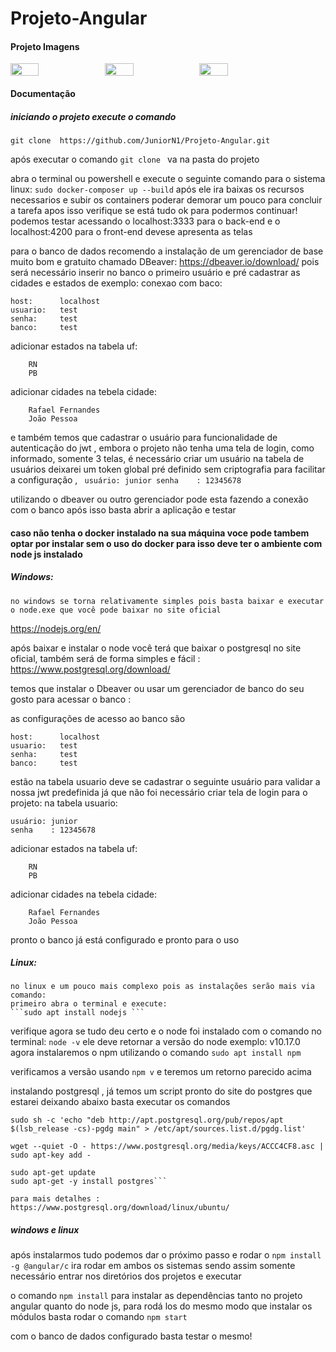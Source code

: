 # Projeto-Angular

#### Projeto Imagens

<div style="display:flex; flex-direction:row; width="20%"">
   <img src="https://i.imgur.com/QVQNY2I.png" style="left:2%;" width="30%"/>
   <img src="https://i.imgur.com/POtNImR.png"  width="30%"/>
   <img src="https://i.imgur.com/Y79tGkP.png"  width="30%"/>
<!--    <img src="https://i.imgur.com/dZqKSio.png"  width="30%"/>
   <img src="https://i.imgur.com/kwkmKTa.png"  width="30%"/> -->
 </div>





#### Documentação 

##### iniciando o projeto execute o comando 

```git clone  https://github.com/JuniorN1/Projeto-Angular.git```

após executar o comando ```git clone ``` va na pasta do projeto

abra o terminal ou powershell e execute o seguinte comando 
para o sistema linux:
    ```sudo docker-composer up --build```
após ele ira baixas os recursos necessarios e subir os containers poderar demorar um pouco para concluir a tarefa apos isso verifique se está tudo ok para podermos continuar!
podemos testar acessando o localhost:3333 para o back-end e o localhost:4200 para o front-end devese apresenta as telas

para o banco de dados recomendo a instalação de um gerenciador de base muito bom e gratuito chamado DBeaver: https://dbeaver.io/download/ 
pois será necessário inserir no banco o primeiro usuário e pré cadastrar as cidades e estados de exemplo:
conexao com baco:
```
host:      localhost
usuario:   test
senha:     test
banco:     test
```

adicionar estados na tabela uf: 
```
    RN
    PB
   ``` 
adicionar cidades na tebela cidade:
```
    Rafael Fernandes
    João Pessoa
   ```
e também temos que cadastrar o usuário para funcionalidade de autenticação do jwt , embora o projeto não tenha uma tela de login, como informado, somente 3 telas, é necessário criar um usuário na tabela de usuários deixarei um token global pré definido sem criptografia para facilitar a configuração , 
    ``` usuário: junior
    senha    : 12345678``` 
    
utilizando o dbeaver ou outro gerenciador pode esta fazendo a conexão com o banco 
após isso basta abrir a aplicação e testar




#### caso não tenha o docker instalado na sua máquina voce pode tambem optar por instalar sem o uso do docker para isso deve ter o ambiente com node js instalado 

##### Windows:
    no windows se torna relativamente simples pois basta baixar e executar o node.exe que você pode baixar no site oficial
    
https://nodejs.org/en/

após baixar e instalar o node você terá que baixar o postgresql no site oficial, também será de forma simples e fácil  :
https://www.postgresql.org/download/

temos que instalar o Dbeaver ou usar um gerenciador de banco do seu gosto para acessar o banco :

as configurações de acesso ao banco são
```
host:      localhost
usuario:   test
senha:     test
banco:     test
```

estão na tabela usuario deve se cadastrar o seguinte usuário para validar a nossa jwt predefinida já que não foi necessário criar tela de login para o projeto:
na tabela usuario:
   ``` 
   usuário: junior
   senha    : 12345678
```  
adicionar estados na tabela uf: 
```
    RN
    PB
   ``` 
adicionar cidades na tebela cidade:
```
    Rafael Fernandes
    João Pessoa
   ```
pronto o banco já está configurado e pronto para o uso


##### Linux:
    no linux e um pouco mais complexo pois as instalações serão mais via comando:
    primeiro abra o terminal e execute: 
    ```sudo apt install nodejs ```

verifique agora se tudo deu certo e o node foi instalado com o comando no terminal:
```node -v``` 
ele deve retornar a versão do node exemplo: v10.17.0
agora instalaremos o npm utilizando o comando 
```sudo apt install npm``` 

verificamos a versão usando ```npm v``` e teremos um retorno parecido acima

instalando postgresql , já temos um script pronto do site do postgres
que estarei deixando abaixo basta executar os comandos

```
sudo sh -c 'echo "deb http://apt.postgresql.org/pub/repos/apt $(lsb_release -cs)-pgdg main" > /etc/apt/sources.list.d/pgdg.list'

wget --quiet -O - https://www.postgresql.org/media/keys/ACCC4CF8.asc | sudo apt-key add -

sudo apt-get update
sudo apt-get -y install postgres```

para mais detalhes :
https://www.postgresql.org/download/linux/ubuntu/
```
##### windows e linux

após instalarmos tudo podemos dar o próximo passo 
e rodar o 
```npm install -g @angular/c```
ira rodar em ambos os sistemas
sendo assim somente necessário entrar nos diretórios dos projetos e executar 

o comando ```npm install``` para instalar as dependências tanto no projeto  angular quanto do node js, 
para rodá los do mesmo modo que instalar os módulos basta rodar o comando ```npm start```

com o banco de dados configurado basta testar o mesmo!
